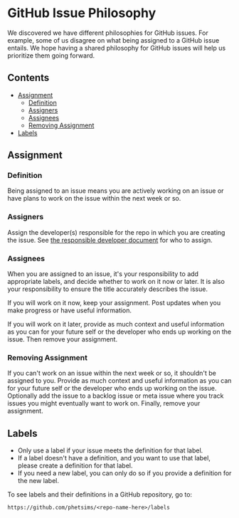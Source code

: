 GitHub Issue Philosophy
=======================

We discovered we have different philosophies for GitHub issues. For
example, some of us disagree on what being assigned to a GitHub issue
entails. We hope having a shared philosophy for GitHub issues will help
us prioritize them going forward.

Contents
--------

- [Assignment](#assignment)
  - [Definition](#definition)
  - [Assigners](#assigners)
  - [Assignees](#assignees)
  - [Removing Assignment](#removing-assignment)
- [Labels](#labels)

Assignment
----------

### Definition

Being assigned to an issue means you are actively working on an issue or
have plans to work on the issue within the next week or so.

### Assigners

Assign the developer(s) responsible for the repo in which you are
creating the issue. See [the responsible developer
document](https://github.com/phetsims/phet-info/blob/master/sim-info/responsible_dev.json)
for who to assign.

### Assignees

When you are assigned to an issue, it's your responsibility to add
appropriate labels, and decide whether to work on it now or later. It is
also your responsibility to ensure the title accurately describes the
issue.

If you will work on it now, keep your assignment. Post updates when you
make progress or have useful information.

If you will work on it later, provide as much context and useful
information as you can for your future self or the developer who ends up
working on the issue. Then remove your assignment.

### Removing Assignment

If you can't work on an issue within the next week or so, it shouldn't
be assigned to you. Provide as much context and useful information as
you can for your future self or the developer who ends up working on the
issue. Optionally add the issue to a backlog issue or meta issue where
you track issues you might eventually want to work on. Finally, remove
your assignment.

Labels
------

- Only use a label if your issue meets the definition for that label.
- If a label doesn't have a definition, and you want to use that label,
  please create a definition for that label.
- If you need a new label, you can only do so if you provide a
  definition for the new label.

To see labels and their definitions in a GitHub repository, go to:

```
https://github.com/phetsims/<repo-name-here>/labels
```
